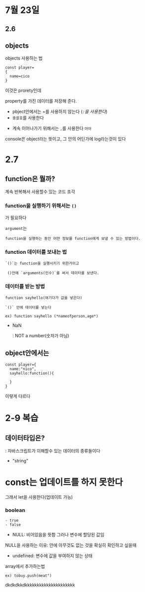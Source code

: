 # 7월 23일

## 2.6

## objects

objects 사용하는 법

    const player=
    {
      name=cico
    }

이것은 prorety인데

property를 가진 데이터를 저장해 준다.

- pbject안에서는 =를 사용하지 않는다
  (_`:`을 사용한다_)
- `중괄호`를 사용한다

* 계속 이어나가기 위해서는 `,`를 사용한다
  `아아`

console은 object라는 뜻이고, 그 안의 어딘가에 log라는것이 있다

# 2.7

## function은 뭘까?

계속 반복해서 사용할수 있는 코드 조각

### function을 실행하기 위해서는 `()`

가 필요하다

`argument`는

    function을 실행하는 동안 어떤 정보를 function에게 보낼 수 있는 방법이다.

### function 데이터를 보내는 법

    `()`는 function을 실행시키기 위한거이고

     ()안에 `arguments(인수)`를 써서 데이터를 보낸다.

### 데이터를 받는 방법

    function sayhello(여기다가 값을 넣은다)

    `()` 안에 데이터를 넣는다

    ex) function sayhello (*nameofperson,age*)

- NaN

  : NOT a number(숫자가 아님)

## object안에서는

    const player={
      name:"nico",
      sayhello:function(){

      }
    }

이렇게 다르다

# 2-9 복습

## 데이터타입은?

: 자바스크립트가 이해할수 있는 데이터의 종류들이다

- "string"

# const는 업데이트를 하지 못한다

그래서 let을 사용한다(업데이트 가능)

### boolean

    - true
    - false

- NULL: 비어있음을 뜻함
  그러나 변수에 할당된 값임

NULL을 사용하는 이유: 안에 아무것도 없는 것을 확실히 확인하고 싶을때

- undefined: 변수에 값을 부여하지 않는 상태

array에서 추가하는법

    ex) tobuy.push(meat")

dkdkdkkdkkkkkkkkkkkkkkkkkkkkk
